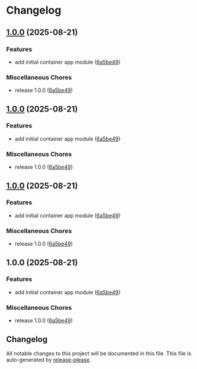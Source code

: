 # Changelog

## [1.0.0](https://github.com/CloudAstro/terraform-azurerm-container-apps/compare/v1.0.0...v1.0.0) (2025-08-21)


### Features

* add initial container app module ([6a5be49](https://github.com/CloudAstro/terraform-azurerm-container-apps/commit/6a5be4906b176abff668ec9314f59dbe85dce698))


### Miscellaneous Chores

* release 1.0.0 ([6a5be49](https://github.com/CloudAstro/terraform-azurerm-container-apps/commit/6a5be4906b176abff668ec9314f59dbe85dce698))

## [1.0.0](https://github.com/CloudAstro/terraform-azurerm-container-apps/compare/v1.0.0...v1.0.0) (2025-08-21)


### Features

* add initial container app module ([6a5be49](https://github.com/CloudAstro/terraform-azurerm-container-apps/commit/6a5be4906b176abff668ec9314f59dbe85dce698))


### Miscellaneous Chores

* release 1.0.0 ([6a5be49](https://github.com/CloudAstro/terraform-azurerm-container-apps/commit/6a5be4906b176abff668ec9314f59dbe85dce698))

## [1.0.0](https://github.com/CloudAstro/terraform-azurerm-container-apps/compare/v1.0.0...v1.0.0) (2025-08-21)


### Features

* add initial container app module ([6a5be49](https://github.com/CloudAstro/terraform-azurerm-container-apps/commit/6a5be4906b176abff668ec9314f59dbe85dce698))


### Miscellaneous Chores

* release 1.0.0 ([6a5be49](https://github.com/CloudAstro/terraform-azurerm-container-apps/commit/6a5be4906b176abff668ec9314f59dbe85dce698))

## 1.0.0 (2025-08-21)


### Features

* add initial container app module ([6a5be49](https://github.com/CloudAstro/terraform-azurerm-container-apps/commit/6a5be4906b176abff668ec9314f59dbe85dce698))


### Miscellaneous Chores

* release 1.0.0 ([6a5be49](https://github.com/CloudAstro/terraform-azurerm-container-apps/commit/6a5be4906b176abff668ec9314f59dbe85dce698))

## Changelog

All notable changes to this project will be documented in this file.
This file is auto-generated by [release-please](https://github.com/googleapis/release-please).
